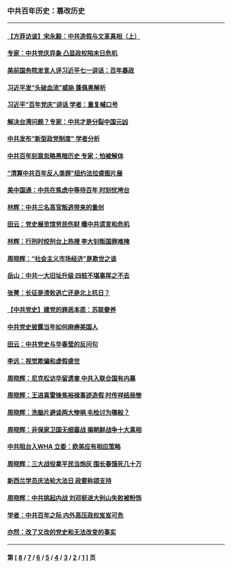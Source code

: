 ### 中共百年历史：篡改历史
---
#### [【方菲访谈】宋永毅：中共造假与文革真相（上）](../../pages/nf1176115/n13200760.md?09020430) 
#### [专家：中共党庆异象 凸显政权陷末日危机](../../pages/nf1176115/n13067084.md?09020430) 
#### [美前国务院发言人评习近平七一讲话：百年暴政](../../pages/nf1176115/n13066986.md?09020430) 
#### [习近平发“头破血流”威胁 蓬佩奥解析](../../pages/nf1176115/n13063604.md?09020430) 
#### [习近平“百年党庆”讲话 学者：重复喊口号](../../pages/nf1176115/n13061411.md?09020430) 
#### [解决台湾问题？专家：中共才是分裂中国元凶](../../pages/nf1176115/n13060811.md?09020430) 
#### [中共发布“新型政党制度” 学者分析](../../pages/nf1176115/n13056354.md?09020430) 
#### [中共百年刻意忽略黑暗历史 专家：怕被解体](../../pages/nf1176115/n13056056.md?09020430) 
#### [“清算中共百年反人类罪”纽约法拉盛图片展](../../pages/nf1176115/n13052220.md?09020430) 
#### [美中国通：中共在焦虑中等待百年 时刻忧垮台](../../pages/nf1176115/n13048820.md?09020430) 
#### [林辉：中共三名高官叛逃带来的重创](../../pages/nf1176115/n13035206.md?09020430) 
#### [田云：党史展览馆劳民伤财 曝中共谎言和危机](../../pages/nf1176115/n13033900.md?09020430) 
#### [林辉：行刑时绞刑台上热搜 李大钊叛国罪难掩](../../pages/nf1176115/n13031965.md?09020430) 
#### [周晓辉：“社会主义市场经济”是欺世之谈](../../pages/nf1176115/n13024090.md?09020430) 
#### [岳山：中共一大旧址升级 四桩不堪事挥之不去](../../pages/nf1176115/n13021697.md?09020430) 
#### [张菁：长征是溃败逃亡还是北上抗日？](../../pages/nf1176115/n13020585.md?09020430) 
#### [【中共党史】建党的罪恶本质：苏联豢养](../../pages/nf1176115/n13011888.md?09020430) 
#### [中共党史披露当年如何麻痹美国人](../../pages/nf1176115/n12966400.md?09020430) 
#### [田云：中共党史与华春莹的反问句](../../pages/nf1176115/n12765178.md?09020430) 
#### [李远：视觉欺骗和虚假盛世](../../pages/nf1176115/n12993376.md?09020430) 
#### [周晓辉：尼克松访华留遗害 中共入联合国有内幕](../../pages/nf1176115/n12991422.md?09020430) 
#### [周晓辉：王进喜雷锋焦裕禄事迹造假 时传祥结局惨](../../pages/nf1176115/n12985497.md?09020430) 
#### [周晓辉：洗脑片避谈两大惨祸 毛检讨为哪般？](../../pages/nf1176115/n12971285.md?09020430) 
#### [周晓辉：非保家卫国无细菌战 揭朝鲜战争十大真相](../../pages/nf1176115/n12954161.md?09020430) 
#### [中共阻台入WHA 立委：欧美应有相应策略](../../pages/nf1176115/n12939343.md?09020430) 
#### [周晓辉：三大战役拿平民当炮灰 围长春饿死几十万](../../pages/nf1176115/n12934921.md?09020430) 
#### [新西兰学员庆法轮大法日 政要称颂支持](../../pages/nf1176115/n12932715.md?09020430) 
#### [周晓辉：中共挑起内战 刘邓挺进大别山失败被粉饰](../../pages/nf1176115/n12929004.md?09020430) 
#### [学者：中共百年之际 内外高压政权岌岌可危](../../pages/nf1176115/n12925426.md?09020430) 
#### [亦然：改了又改的党史和无法改变的事实](../../pages/nf1176115/n12919443.md?09020430) 

---
#### 第 [ [8](./8.md?09020430) / [7](./7.md?09020430) / [6](./6.md?09020430) / [5](./5.md?09020430) / [4](./4.md?09020430) / [3](./3.md?09020430) / [2](./2.md?09020430) / [1](./1.md?09020430) ] 页
